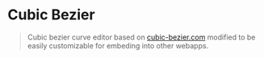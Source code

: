 # Cubic Bezier

>Cubic bezier curve editor based on [cubic-bezier.com](https://cubic-bezier.com/) modified to be easily customizable for embeding into other webapps.